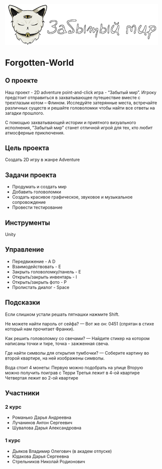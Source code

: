 <img width="679" alt="image" src="https://github.com/Daria-Romanko/Forgotten-World/blob/main/Assets/Textures/UI/game_icon2.png">

# Forgotten-World

## О проекте
Наш проект - 2D adventure point-and-click игра - “Забытый мир”.
Игроку предстоит отправиться в захватывающее путешествие вместе с трехглазым котом – Флином. Исследуйте затерянные места, встречайте различных существ и решайте головоломки чтобы найти все ответы на загадки прошлого. 

С помощью захватывающей истории и приятного визуального исполнения, "Забытый мир" станет отличной игрой для тех, кто любит атмосферные приключения.

## Цель проекта
Создать 2D игру в жанре Adventure

## Задачи проекта
* Продумать и создать мир
* Добавить головоломки
* Создать красивое графическое, звуковое и 
музыкальное сопровождение
* Провести тестирование

## Инструменты
Unity

## Управление
* Передвижение - A D
* Взаимодействовать - E
* Закрыть головоломку/панель - E
* Открыть/закрыть инвентарь - I
* Открыть/закрыть фото - P
* Пролистать диалог - Space

## Подсказки
Если слишком устали решать пятнашки нажмите Shift.

Не можете найти пароль от сейфа? — Вот же он: 0451 (спрятан в стихе который нам прочитает Франки).

Как решить головоломку со свечами? — Найдите стикер на котором написаны точки и тире, точка - зажженная свеча.

Где найти символы для открытия тумбочки? — Соберите картину во второй квартире, на ней изображены символы.

Вода стоит 4 монеты:
Первую можно подобрать на улице
Вторую можно получить поиграв с Терри
Третья лежит в 4-ой квартире
Четвертая лежит во 2-ой квартире

## Участники
### 2 курс
* Романько Дарья Андреевна 
* Лучанинов Антон Сергеевич
* Шувалова Дарья Александровна
### 1 курс
* Дьяков Владимир Олегович (в академ отпуске)
* Юдакова Дарья Сергеевна
* Стрельников Николай Родионович
